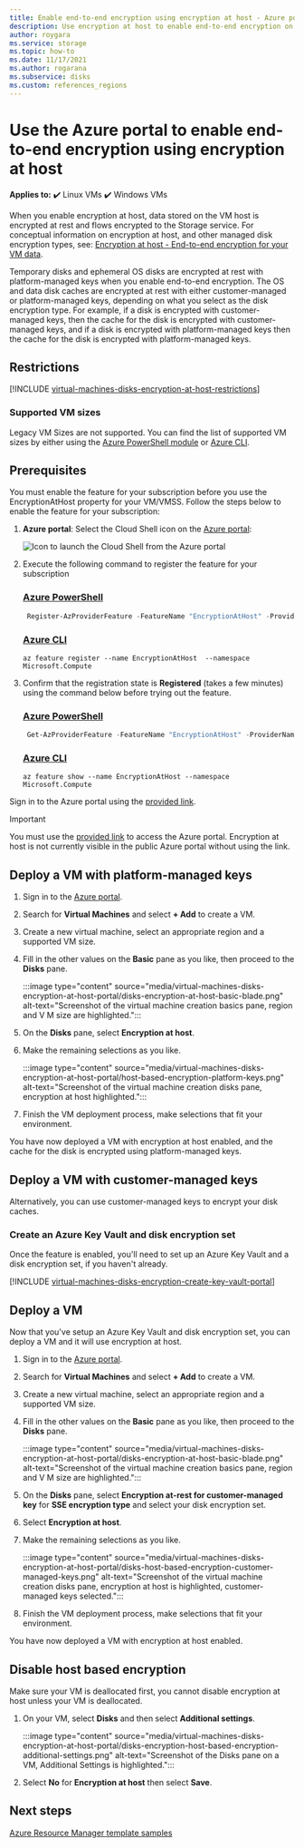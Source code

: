 ```yaml
---
title: Enable end-to-end encryption using encryption at host - Azure portal - managed disks
description: Use encryption at host to enable end-to-end encryption on your Azure managed disks - Azure portal.
author: roygara
ms.service: storage
ms.topic: how-to
ms.date: 11/17/2021
ms.author: rogarana
ms.subservice: disks
ms.custom: references_regions
---
```


# Use the Azure portal to enable end-to-end encryption using encryption at host

**Applies to:** :heavy_check_mark: Linux VMs :heavy_check_mark: Windows VMs

When you enable encryption at host, data stored on the VM host is encrypted at rest and flows encrypted to the Storage service. For conceptual information on encryption at host, and other managed disk encryption types, see: [Encryption at host - End-to-end encryption for your VM data](./disk-encryption.md#encryption-at-host---end-to-end-encryption-for-your-vm-data).

Temporary disks and ephemeral OS disks are encrypted at rest with platform-managed keys when you enable end-to-end encryption. The OS and data disk caches are encrypted at rest with either customer-managed or platform-managed keys, depending on what you select as the disk encryption type. For example, if a disk is encrypted with customer-managed keys, then the cache for the disk is encrypted with customer-managed keys, and if a disk is encrypted with platform-managed keys then the cache for the disk is encrypted with platform-managed keys.

## Restrictions

[!INCLUDE [virtual-machines-disks-encryption-at-host-restrictions](../../includes/virtual-machines-disks-encryption-at-host-restrictions.md)]


### Supported VM sizes

Legacy VM Sizes are not supported. You can find the list of supported VM sizes by either using the [Azure PowerShell module](windows/disks-enable-host-based-encryption-powershell.md#finding-supported-vm-sizes) or [Azure CLI](linux/disks-enable-host-based-encryption-cli.md#finding-supported-vm-sizes).

## Prerequisites

You must enable the feature for your subscription before you use the EncryptionAtHost property for your VM/VMSS. Follow the steps below to enable the feature for your subscription:

1. **Azure portal**: Select the Cloud Shell icon on the [Azure portal](https://portal.azure.com):

    ![Icon to launch the Cloud Shell from the Azure portal](../Cloud-Shell/media/overview/portal-launch-icon.png)
    
1.	Execute the following command to register the feature for your subscription
    
    ### [Azure PowerShell](#tab/azure-powershell)

    ```powershell
     Register-AzProviderFeature -FeatureName "EncryptionAtHost" -ProviderNamespace "Microsoft.Compute" 
    ```
    
    ### [Azure CLI](#tab/azure-cli)
    
    ```azurecli
    az feature register --name EncryptionAtHost  --namespace Microsoft.Compute 

    ```

1.	Confirm that the registration state is **Registered** (takes a few minutes) using the command below before trying out the feature.
    
    ### [Azure PowerShell](#tab/azure-powershell)

    ```powershell
     Get-AzProviderFeature -FeatureName "EncryptionAtHost" -ProviderNamespace "Microsoft.Compute"  
    ```
    
    ### [Azure CLI](#tab/azure-cli)
    
    ```azurecli
    az feature show --name EncryptionAtHost --namespace Microsoft.Compute
    ```

Sign in to the Azure portal using the [provided link](https://aka.ms/diskencryptionupdates).

> [!IMPORTANT]
> You must use the [provided link](https://aka.ms/diskencryptionupdates) to access the Azure portal. Encryption at host is not currently visible in the public Azure portal without using the link.

## Deploy a VM with platform-managed keys

1. Sign in to the [Azure portal](https://aka.ms/diskencryptionupdates).
1. Search for **Virtual Machines** and select **+ Add** to create a VM.
1. Create a new virtual machine, select an appropriate region and a supported VM size.
1. Fill in the other values on the **Basic** pane as you like, then proceed to the **Disks** pane.

    :::image type="content" source="media/virtual-machines-disks-encryption-at-host-portal/disks-encryption-at-host-basic-blade.png" alt-text="Screenshot of the virtual machine creation basics pane, region and V M size are highlighted.":::

1. On the **Disks** pane, select **Encryption at host**.
1. Make the remaining selections as you like.

    :::image type="content" source="media/virtual-machines-disks-encryption-at-host-portal/host-based-encryption-platform-keys.png" alt-text="Screenshot of the virtual machine creation disks pane, encryption at host highlighted.":::

1. Finish the VM deployment process, make selections that fit your environment.

You have now deployed a VM with encryption at host enabled, and the cache for the disk is encrypted using platform-managed keys.

## Deploy a VM with customer-managed keys

Alternatively, you can use customer-managed keys to encrypt your disk caches.

### Create an Azure Key Vault and disk encryption set

Once the feature is enabled, you'll need to set up an Azure Key Vault and a disk encryption set, if you haven't already.

[!INCLUDE [virtual-machines-disks-encryption-create-key-vault-portal](../../includes/virtual-machines-disks-encryption-create-key-vault-portal.md)]

## Deploy a VM

Now that you've setup an Azure Key Vault and disk encryption set, you can deploy a VM and it will use encryption at host.

1. Sign in to the [Azure portal](https://aka.ms/diskencryptionupdates).
1. Search for **Virtual Machines** and select **+ Add** to create a VM.
1. Create a new virtual machine, select an appropriate region and a supported VM size.
1. Fill in the other values on the **Basic** pane as you like, then proceed to the **Disks** pane.

    :::image type="content" source="media/virtual-machines-disks-encryption-at-host-portal/disks-encryption-at-host-basic-blade.png" alt-text="Screenshot of the virtual machine creation basics pane, region and V M size are highlighted.":::

1. On the **Disks** pane, select **Encryption at-rest for customer-managed key** for **SSE encryption type** and select your disk encryption set.
1. Select **Encryption at host**.
1. Make the remaining selections as you like.

    :::image type="content" source="media/virtual-machines-disks-encryption-at-host-portal/disks-host-based-encryption-customer-managed-keys.png" alt-text="Screenshot of the virtual machine creation disks pane, encryption at host is highlighted, customer-managed keys selected.":::

1. Finish the VM deployment process, make selections that fit your environment.

You have now deployed a VM with encryption at host enabled.

## Disable host based encryption

Make sure your VM is deallocated first, you cannot disable encryption at host unless your VM is deallocated.

1. On your VM, select **Disks** and then select **Additional settings**.

    :::image type="content" source="media/virtual-machines-disks-encryption-at-host-portal/disks-encryption-host-based-encryption-additional-settings.png" alt-text="Screenshot of the Disks pane on a VM, Additional Settings is highlighted.":::

1. Select **No** for **Encryption at host** then select **Save**.

## Next steps

[Azure Resource Manager template samples](https://github.com/Azure-Samples/managed-disks-powershell-getting-started/tree/master/EncryptionAtHost)
